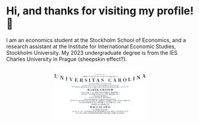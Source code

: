 # Hi, and thanks for visiting my profile! 👋
I am an economics student at the Stockholm School of Economics, and a research assistant at the Institute for International Economic Studies, Stockholm University. My 2023 undergraduate degree is from the IES Charles University in Prague (sheepskin effect?).
<p align="center">
<img src="Bc.jpg" alt="Charles University" height="50%" width="50%">
</p>


 

 






